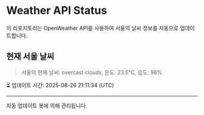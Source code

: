 
# Weather API Status

이 리포지토리는 OpenWeather API를 사용하여 서울의 날씨 정보를 자동으로 업데이트합니다.

## 현재 서울 날씨
> 서울의 현재 날씨: overcast clouds, 온도: 23.5°C, 습도: 98%

⏳ 업데이트 시간: 2025-08-26 21:11:34 (UTC)

---
자동 업데이트 봇에 의해 관리됩니다.
